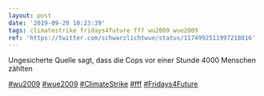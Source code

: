 ```yaml
---
layout: post
date: '2019-09-20 10:23:39'
tags: climatestrike fridays4future fff wu2009 wue2009
ref: 'https://twitter.com/schwarzlichtwue/status/1174992511997218816'
---
```

Ungesicherte Quelle sagt, dass die Cops vor einer Stunde 4000 Menschen zählten

[#wu2009](/t/wu2009) [#wue2009](/t/wue2009) [#ClimateStrike](/t/climatestrike) [#fff](/t/fff) [#Fridays4Future](/t/fridays4future)